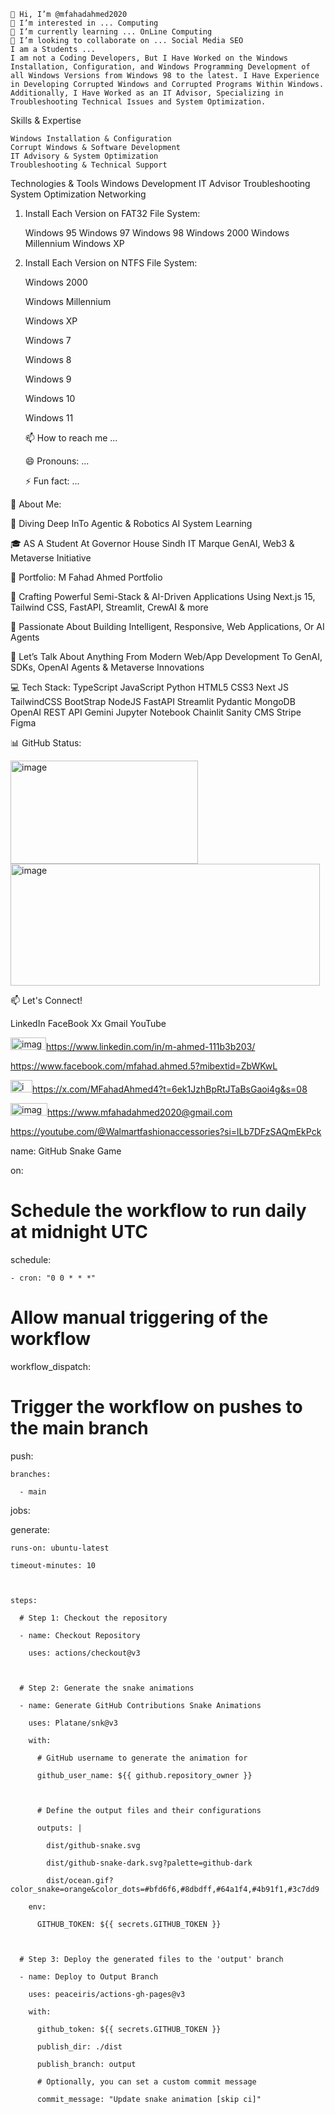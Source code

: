 
    👋 Hi, I’m @mfahadahmed2020
    👀 I’m interested in ... Computing
    🌱 I’m currently learning ... OnLine Computing
    💞️ I’m looking to collaborate on ... Social Media SEO
    I am a Students ...
    I am not a Coding Developers, But I Have Worked on the Windows Installation, Configuration, and Windows Programming Development of all Windows Versions from Windows 98 to the latest. I Have Experience in Developing Corrupted Windows and Corrupted Programs Within Windows.
    Additionally, I Have Worked as an IT Advisor, Specializing in Troubleshooting Technical Issues and System Optimization.

Skills & Expertise

    Windows Installation & Configuration
    Corrupt Windows & Software Development
    IT Advisory & System Optimization
    Troubleshooting & Technical Support

Technologies & Tools
Windows
Development
IT Advisor
Troubleshooting
System Optimization
Networking
1. Install Each Version on FAT32 File System:

    Windows 95
    Windows 97
    Windows 98
    Windows 2000
    Windows Millennium
    Windows XP

2. Install Each Version on NTFS File System:

    Windows 2000

    Windows Millennium

    Windows XP

    Windows 7

    Windows 8

    Windows 9

    Windows 10

    Windows 11

    📫 How to reach me ...

    😄 Pronouns: ...

    ⚡ Fun fact: ...


💫 About Me:

🧠 Diving Deep InTo Agentic & Robotics AI System Learning

🎓 AS A Student At Governor House Sindh IT Marque GenAI, Web3 & Metaverse Initiative

🔗 Portfolio: M Fahad Ahmed Portfolio

🚀 Crafting Powerful Semi-Stack & AI-Driven Applications Using Next.js 15, Tailwind CSS, FastAPI, Streamlit, CrewAI & more

🤝 Passionate About Building Intelligent, Responsive, Web Applications, Or AI Agents

💬 Let’s Talk About Anything From Modern Web/App Development To GenAI, SDKs, OpenAI Agents & Metaverse Innovations

💻 Tech Stack:
    TypeScript JavaScript Python HTML5 CSS3 Next JS TailwindCSS BootStrap NodeJS FastAPI Streamlit Pydantic MongoDB
    OpenAI REST API Gemini Jupyter Notebook Chainlit Sanity CMS Stripe  Figma

📊 GitHub Status:



<img width="300" height="165" alt="image" src="https://github.com/user-attachments/assets/0247db80-0274-46fd-81de-c4fd09053454" />




<img width="495" height="195" alt="image" src="https://github.com/user-attachments/assets/acf02302-afdb-4f70-986f-67ce4ee627e7" />




📫 Let's Connect!

LinkedIn            FaceBook        Xx            Gmail            YouTube

<img width="57" height="20" alt="image" src="https://github.com/user-attachments/assets/afc249fd-10a8-4807-9669-6aefaa5e72cf" />https://www.linkedin.com/in/m-ahmed-111b3b203/

https://www.facebook.com/mfahad.ahmed.5?mibextid=ZbWKwL

<img width="35" height="20" alt="image" src="https://github.com/user-attachments/assets/bdeb3a3c-0b9e-4418-aaee-88539ba81692" />https://x.com/MFahadAhmed4?t=6ek1JzhBpRtJTaBsGaoi4g&s=08

<img width="59" height="20" alt="image" src="https://github.com/user-attachments/assets/322de864-dcf2-42cd-a1b5-c435b70d1623" />https://www.mfahadahmed2020@gmail.com

https://youtube.com/@Walmartfashionaccessories?si=lLb7DFzSAQmEkPck









name: GitHub Snake Game



on:

  # Schedule the workflow to run daily at midnight UTC

  schedule:

    - cron: "0 0 * * *"



  # Allow manual triggering of the workflow

  workflow_dispatch:



  # Trigger the workflow on pushes to the main branch

  push:

    branches:

      - main



jobs:

  generate:

    runs-on: ubuntu-latest

    timeout-minutes: 10



    steps:

      # Step 1: Checkout the repository

      - name: Checkout Repository

        uses: actions/checkout@v3



      # Step 2: Generate the snake animations

      - name: Generate GitHub Contributions Snake Animations

        uses: Platane/snk@v3

        with:

          # GitHub username to generate the animation for

          github_user_name: ${{ github.repository_owner }}



          # Define the output files and their configurations

          outputs: |

            dist/github-snake.svg

            dist/github-snake-dark.svg?palette=github-dark

            dist/ocean.gif?color_snake=orange&color_dots=#bfd6f6,#8dbdff,#64a1f4,#4b91f1,#3c7dd9

        env:

          GITHUB_TOKEN: ${{ secrets.GITHUB_TOKEN }}



      # Step 3: Deploy the generated files to the 'output' branch

      - name: Deploy to Output Branch

        uses: peaceiris/actions-gh-pages@v3

        with:

          github_token: ${{ secrets.GITHUB_TOKEN }}

          publish_dir: ./dist

          publish_branch: output

          # Optionally, you can set a custom commit message

          commit_message: "Update snake animation [skip ci]"
